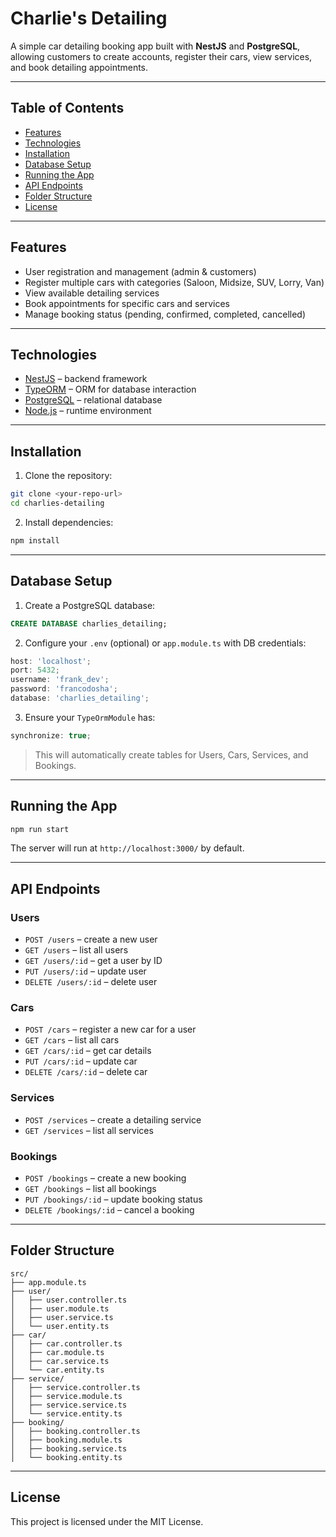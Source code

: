 # Charlie's Detailing

A simple car detailing booking app built with **NestJS** and **PostgreSQL**, allowing customers to create accounts, register their cars, view services, and book detailing appointments.

---

## Table of Contents

- [Features](#features)
- [Technologies](#technologies)
- [Installation](#installation)
- [Database Setup](#database-setup)
- [Running the App](#running-the-app)
- [API Endpoints](#api-endpoints)
- [Folder Structure](#folder-structure)
- [License](#license)

---

## Features

- User registration and management (admin & customers)
- Register multiple cars with categories (Saloon, Midsize, SUV, Lorry, Van)
- View available detailing services
- Book appointments for specific cars and services
- Manage booking status (pending, confirmed, completed, cancelled)

---

## Technologies

- [NestJS](https://nestjs.com/) – backend framework
- [TypeORM](https://typeorm.io/) – ORM for database interaction
- [PostgreSQL](https://www.postgresql.org/) – relational database
- [Node.js](https://nodejs.org/) – runtime environment

---

## Installation

1. Clone the repository:

```bash
git clone <your-repo-url>
cd charlies-detailing
```

2. Install dependencies:

```bash
npm install
```

---

## Database Setup

1. Create a PostgreSQL database:

```sql
CREATE DATABASE charlies_detailing;
```

2. Configure your `.env` (optional) or `app.module.ts` with DB credentials:

```ts
host: 'localhost';
port: 5432;
username: 'frank_dev';
password: 'francodosha';
database: 'charlies_detailing';
```

3. Ensure your `TypeOrmModule` has:

```ts
synchronize: true;
```

> This will automatically create tables for Users, Cars, Services, and Bookings.

---

## Running the App

```bash
npm run start
```

The server will run at `http://localhost:3000/` by default.

---

## API Endpoints

### Users

- `POST /users` – create a new user
- `GET /users` – list all users
- `GET /users/:id` – get a user by ID
- `PUT /users/:id` – update user
- `DELETE /users/:id` – delete user

### Cars

- `POST /cars` – register a new car for a user
- `GET /cars` – list all cars
- `GET /cars/:id` – get car details
- `PUT /cars/:id` – update car
- `DELETE /cars/:id` – delete car

### Services

- `POST /services` – create a detailing service
- `GET /services` – list all services

### Bookings

- `POST /bookings` – create a new booking
- `GET /bookings` – list all bookings
- `PUT /bookings/:id` – update booking status
- `DELETE /bookings/:id` – cancel a booking

---

## Folder Structure

```
src/
├── app.module.ts
├── user/
│   ├── user.controller.ts
│   ├── user.module.ts
│   ├── user.service.ts
│   └── user.entity.ts
├── car/
│   ├── car.controller.ts
│   ├── car.module.ts
│   ├── car.service.ts
│   └── car.entity.ts
├── service/
│   ├── service.controller.ts
│   ├── service.module.ts
│   ├── service.service.ts
│   └── service.entity.ts
├── booking/
│   ├── booking.controller.ts
│   ├── booking.module.ts
│   ├── booking.service.ts
│   └── booking.entity.ts
```

---

## License

This project is licensed under the MIT License.
